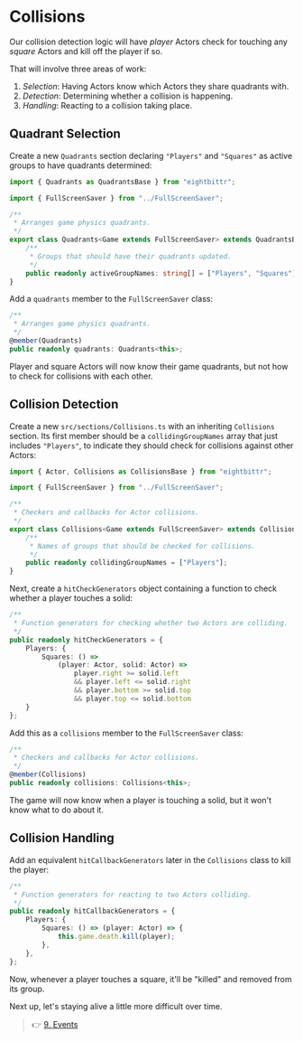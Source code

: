 # Collisions

Our collision detection logic will have _player_ Actors check for touching any _square_ Actors and kill off the player if so.

That will involve three areas of work:

1. _Selection_: Having Actors know which Actors they share quadrants with.
2. _Detection_: Determining whether a collision is happening.
3. _Handling_: Reacting to a collision taking place.

## Quadrant Selection

Create a new `Quadrants` section declaring `"Players"` and `"Squares"` as active groups to have quadrants determined:

```ts
import { Quadrants as QuadrantsBase } from "eightbittr";

import { FullScreenSaver } from "../FullScreenSaver";

/**
 * Arranges game physics quadrants.
 */
export class Quadrants<Game extends FullScreenSaver> extends QuadrantsBase<Game> {
    /**
     * Groups that should have their quadrants updated.
     */
    public readonly activeGroupNames: string[] = ["Players", "Squares"];
}
```

Add a `quadrants` member to the `FullScreenSaver` class:

```ts
/**
 * Arranges game physics quadrants.
 */
@member(Quadrants)
public readonly quadrants: Quadrants<this>;
```

Player and square Actors will now know their game quadrants, but not how to check for collisions with each other.

## Collision Detection

Create a new `src/sections/Collisions.ts` with an inheriting `Collisions` section.
Its first member should be a `collidingGroupNames` array that just includes `"Players"`, to indicate they should check for collisions against other Actors:

```ts
import { Actor, Collisions as CollisionsBase } from "eightbittr";

import { FullScreenSaver } from "../FullScreenSaver";

/**
 * Checkers and callbacks for Actor collisions.
 */
export class Collisions<Game extends FullScreenSaver> extends CollisionsBase<Game> {
    /**
     * Names of groups that should be checked for collisions.
     */
    public readonly collidingGroupNames = ["Players"];
}
```

Next, create a `hitCheckGenerators` object containing a function to check whether a player touches a solid:

```ts
/**
 * Function generators for checking whether two Actors are colliding.
 */
public readonly hitCheckGenerators = {
    Players: {
        Squares: () =>
            (player: Actor, solid: Actor) =>
                player.right >= solid.left
                && player.left <= solid.right
                && player.bottom >= solid.top
                && player.top <= solid.bottom
    }
};
```

Add this as a `collisions` member to the `FullScreenSaver` class:

```ts
/**
 * Checkers and callbacks for Actor collisions.
 */
@member(Collisions)
public readonly collisions: Collisions<this>;
```

The game will now know when a player is touching a solid, but it won't know what to do about it.

## Collision Handling

Add an equivalent `hitCallbackGenerators` later in the `Collisions` class to kill the player:

```ts
/**
 * Function generators for reacting to two Actors colliding.
 */
public readonly hitCallbackGenerators = {
    Players: {
        Squares: () => (player: Actor) => {
            this.game.death.kill(player);
        },
    },
};
```

Now, whenever a player touches a square, it'll be "killed" and removed from its group.

Next up, let's staying alive a little more difficult over time.

> 👉 [9. Events](./9.%20Events.md)
